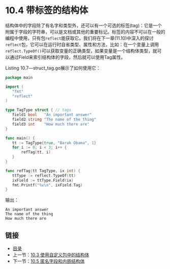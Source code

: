 # 10.4 带标签的结构体

结构体中的字段除了有名字和类型外，还可以有一个可选的标签(tag)：它是一个附属于字段的字符串，可以是文档或其他的重要标记。标签的内容不可以在一般的编程中使用，只有包`reflect`能获取它。我们将在下一章(11.10)中深入的探讨`reflect`包，它可以在运行时自省类型、属性和方法，比如：在一个变量上调用` reflect.TypeOf()`可以获取变量的正确类型，如果变量是一个结构体类型，就可以通过Field来索引结构体的字段，然后就可以使用Tag属性。

 Listing 10.7—struct_tag.go展示了如何使用它：
 ```go
 package main

import (
	"fmt"
	"reflect"
)

type TagType struct { // tags
	field1 bool   "An important answer"
	field2 string "The name of the thing"
	field3 int    "How much there are"
}

func main() {
	tt := TagType{true, "Barak Obama", 1}
	for i := 0; i < 3; i++ {
		refTag(tt, i)
	}
}

func refTag(tt TagType, ix int) {
	ttType := reflect.TypeOf(tt)
	ixField := ttType.Field(ix)
	fmt.Printf("%v\n", ixField.Tag)
}
 ```

 输出：

    An important answer
    The name of the thing
    How much there are

## 链接
- [目录](directory.md)
- 上一节：[10.3 使用自定义包中的结构体](10.3.md)
- 下一节：[10.5 匿名字段和内嵌结构体](10.5.md)
